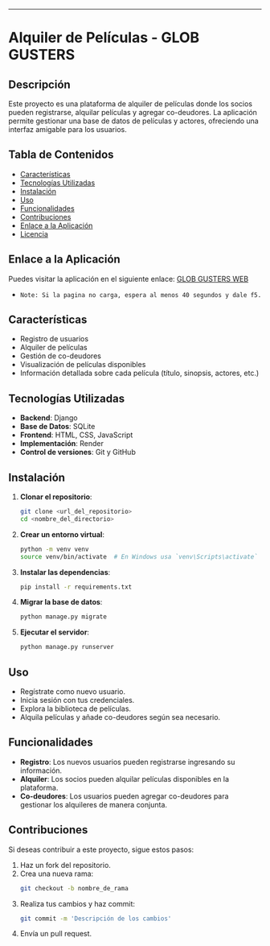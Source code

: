 ---

# Alquiler de Películas - GLOB GUSTERS

## Descripción

Este proyecto es una plataforma de alquiler de películas donde los socios pueden registrarse, alquilar películas y agregar co-deudores. La aplicación permite gestionar una base de datos de películas y actores, ofreciendo una interfaz amigable para los usuarios.

## Tabla de Contenidos

- [Características](#características)
- [Tecnologías Utilizadas](#tecnologías-utilizadas)
- [Instalación](#instalación)
- [Uso](#uso)
- [Funcionalidades](#funcionalidades)
- [Contribuciones](#contribuciones)
- [Enlace a la Aplicación](#enlace-a-la-aplicación)
- [Licencia](#licencia)

## Enlace a la Aplicación

Puedes visitar la aplicación en el siguiente enlace: [GLOB GUSTERS WEB](https://movies-crud-iivw.onrender.com/)
- `Note: Si la pagina no carga, espera al menos 40 segundos y dale f5.`

## Características

- Registro de usuarios
- Alquiler de películas
- Gestión de co-deudores
- Visualización de películas disponibles
- Información detallada sobre cada película (título, sinopsis, actores, etc.)

## Tecnologías Utilizadas

- **Backend**: Django
- **Base de Datos**: SQLite
- **Frontend**: HTML, CSS, JavaScript
- **Implementación**: Render
- **Control de versiones**: Git y GitHub

## Instalación

1. **Clonar el repositorio**:
   ```bash
   git clone <url_del_repositorio>
   cd <nombre_del_directorio>
   ```

2. **Crear un entorno virtual**:
   ```bash
   python -m venv venv
   source venv/bin/activate  # En Windows usa `venv\Scripts\activate`
   ```

3. **Instalar las dependencias**:
   ```bash
   pip install -r requirements.txt
   ```

4. **Migrar la base de datos**:
   ```bash
   python manage.py migrate
   ```

5. **Ejecutar el servidor**:
   ```bash
   python manage.py runserver
   ```

## Uso

- Regístrate como nuevo usuario.
- Inicia sesión con tus credenciales.
- Explora la biblioteca de películas.
- Alquila películas y añade co-deudores según sea necesario.

## Funcionalidades

- **Registro**: Los nuevos usuarios pueden registrarse ingresando su información.
- **Alquiler**: Los socios pueden alquilar películas disponibles en la plataforma.
- **Co-deudores**: Los usuarios pueden agregar co-deudores para gestionar los alquileres de manera conjunta.

## Contribuciones

Si deseas contribuir a este proyecto, sigue estos pasos:

1. Haz un fork del repositorio.
2. Crea una nueva rama:
   ```bash
   git checkout -b nombre_de_rama
   ```
3. Realiza tus cambios y haz commit:
   ```bash
   git commit -m 'Descripción de los cambios'
   ```
4. Envía un pull request.



